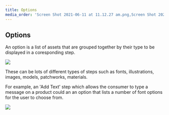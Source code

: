 ```yaml
---
title: Options
media_order: 'Screen Shot 2021-06-11 at 11.12.27 am.png,Screen Shot 2021-06-11 at 11.17.23 am.png'
---
```


## Options

An option is a list of assets that are grouped together by their type to be displayed in a coresponding step.


![](https://help.spiff.com.au/user/pages/04.Spiff-Concepts/05.options/Screen%20Shot%202021-06-11%20at%2011.12.27%20am.png)


These can be lots of different types of steps such as fonts, illustrations, images, models, patchworks, materials.

For example, an 'Add Text' step which allows the consumer to type a message on a product could an an option that lists a number of font options for the user to choose from. 


![](https://help.spiff.com.au/user/pages/04.Spiff-Concepts/05.options/Screen%20Shot%202021-06-11%20at%2011.17.23%20am.png)